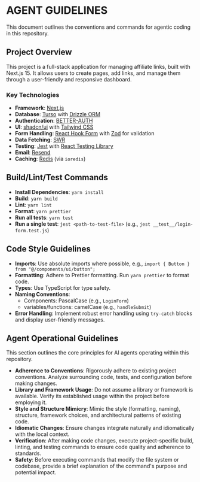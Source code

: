 # AGENT GUIDELINES

This document outlines the conventions and commands for agentic coding in this repository.

## Project Overview

This project is a full-stack application for managing affiliate links, built with Next.js 15. It allows users to create pages, add links, and manage them through a user-friendly and responsive dashboard.

### Key Technologies

- **Framework**: [Next.js](https://nextjs.org/)
- **Database**: [Turso](https://turso.tech/) with [Drizzle ORM](https://orm.drizzle.team/)
- **Authentication**: [BETTER-AUTH](https://www.better-auth.com/)
- **UI**: [shadcn/ui](https://ui.shadcn.com/) with [Tailwind CSS](https://tailwindcss.com/)
- **Form Handling**: [React Hook Form](https://react-hook-form.com/) with [Zod](https://zod.dev/) for validation
- **Data Fetching**: [SWR](https://swr.vercel.app/)
- **Testing**: [Jest](https://jestjs.io/) with [React Testing Library](https://testing-library.com/docs/react-testing-library/intro/)
- **Email**: [Resend](https://resend.com/)
- **Caching**: [Redis](https://redis.io/) (via `ioredis`)

## Build/Lint/Test Commands

- **Install Dependencies**: `yarn install`
- **Build**: `yarn build`
- **Lint**: `yarn lint`
- **Format**: `yarn prettier`
- **Run all tests**: `yarn test`
- **Run a single test**: `jest <path-to-test-file>` (e.g., `jest __test__/login-form.test.js`)

## Code Style Guidelines

- **Imports**: Use absolute imports where possible, e.g., `import { Button } from "@/components/ui/button";`
- **Formatting**: Adhere to Prettier formatting. Run `yarn prettier` to format code.
- **Types**: Use TypeScript for type safety.
- **Naming Conventions**:
  - Components: PascalCase (e.g., `LoginForm`)
  - variables/functions: camelCase (e.g., `handleSubmit`)
- **Error Handling**: Implement robust error handling using `try-catch` blocks and display user-friendly messages.

## Agent Operational Guidelines

This section outlines the core principles for AI agents operating within this repository.

- **Adherence to Conventions**: Rigorously adhere to existing project conventions. Analyze surrounding code, tests, and configuration before making changes.
- **Library and Framework Usage**: Do not assume a library or framework is available. Verify its established usage within the project before employing it.
- **Style and Structure Mimicry**: Mimic the style (formatting, naming), structure, framework choices, and architectural patterns of existing code.
- **Idiomatic Changes**: Ensure changes integrate naturally and idiomatically with the local context.
- **Verification**: After making code changes, execute project-specific build, linting, and testing commands to ensure code quality and adherence to standards.
- **Safety**: Before executing commands that modify the file system or codebase, provide a brief explanation of the command's purpose and potential impact.
